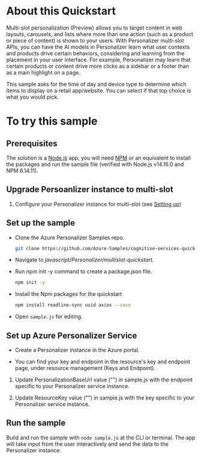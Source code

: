 # About this Quickstart

Multi-slot personalization (Preview) allows you to target content in web layouts, carousels, and lists where more than one action (such as a product or piece of content) is shown to your users. With Personalizer multi-slot APIs, you can have the AI models in Personalizer learn what user contexts and products drive certain behaviors, considering and learning from the placement in your user interface. For example, Personalizer may learn that certain products or content drive more clicks as a sidebar or a footer than as a main highlight on a page.

This sample asks for the time of day and device type to determine which items to display on a retail app/website. You can select if that top choice is what you would pick.

# To try this sample

## Prerequisites
The solution is a [Node.js](https://nodejs.org) app, you will need [NPM](https://www.npmjs.com/) or an equivalent to install the packages and run the sample file (verified with Node.js v14.16.0 and NPM 6.14.11).

## Upgrade Persoanlizer instance to multi-slot

 1. Configure your Personalizer instance for multi-slot (see [Setting up](https://docs.microsoft.com/en-us/azure/cognitive-services/personalizer/how-to-multi-slot?pivots=programming-language-javascript))

## Set up the sample

- Clone the Azure Personalizer Samples repo.

    ```bash
    git clone https://github.com/Azure-Samples/cognitive-services-quickstart-code
    ```

- Navigate to _javascript/Personalizer/multislot-quickstart_.

- Run npm init -y command to create a package.json file.
    ```bash
    npm init -y
    ```

- Install the Npm packages for the quickstart
    ```bash
    npm install readline-sync uuid axios --save
    ```

- Open `sample.js` for editing.

## Set up Azure Personalizer Service

- Create a Personalizer instance in the Azure portal.

- You can find your key and endpoint in the resource's key and endpoint page, under resource management (Keys and Endpoint).

1. Update PersonalizationBaseUrl value ("<REPLACE-WITH-YOUR-PERSONALIZER-ENDPOINT>") in sample.js with the endpoint specific to your Personalizer service instance.

1. Update ResourceKey value ("<REPLACE-WITH-YOUR-PERSONALIZER-KEY>") in sample.js with the key specific to your Personalizer service instance.

## Run the sample

Build and run the sample with `node sample.js` at the CLI or terminal. The app will take input from the user interactively and send the data to the Personalizer instance.

